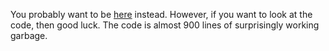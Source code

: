 You probably want to be [here](https://clinery1.github.io/jam0003-playground/) instead. However, if you want to look at the code, then good luck. The code is almost 900 lines of surprisingly working garbage.
